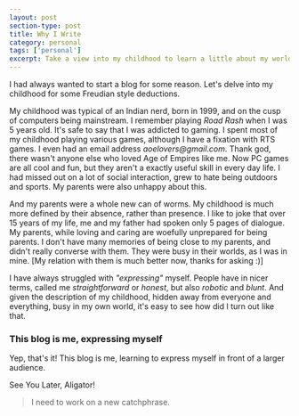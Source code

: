 ```yaml
---
layout: post
section-type: post
title: Why I Write
category: personal
tags: ['personal']
excerpt: Take a view into my childhood to learn a little about my world views and motivation for writing this blog.
---
```


I had always wanted to start a blog for some reason. Let's delve into my childhood for some Freudian style deductions.

My childhood was typical of an Indian nerd, born in 1999, and on the cusp of computers being mainstream. I remember playing _Road Rash_ when I was 5 years old. It's safe to say that I was addicted to gaming. I spent most of my childhood playing various games, although I have a fixation with RTS games. I even had an email address _aoelovers@gmail.com_. Thank god, there wasn't anyone else who loved Age of Empires like me. Now PC games are all cool and fun, but they aren't a exactly useful skill in every day life. I had missed out on a lot of social interaction, grew to hate being outdoors and sports. My parents were also unhappy about this.

And my parents were a whole new can of worms. My childhood is much more defined by their absence, rather than presence. I like to joke that over 15 years of my life, me and my father had spoken only 5 pages of dialogue. My parents, while loving and caring are woefully unprepared for being parents. I don't have many memories of being close to my parents, and didn't really converse with them. They were busy in their worlds, as I was in mine. [My relation with them is much better now, thanks for asking :)]

I have always struggled with _"expressing"_ myself. People have in nicer terms, called me _straightforward_ or _honest_, but also _robotic_ and _blunt_. And given the description of my childhood, hidden away from everyone and everything, busy in my own world, it's easy to see how did I turn out like that.

### This blog is me, expressing myself

Yep, that's it! This blog is me, learning to express myself in front of a larger audience.

See You Later, Aligator!

> I need to work on a new catchphrase.
